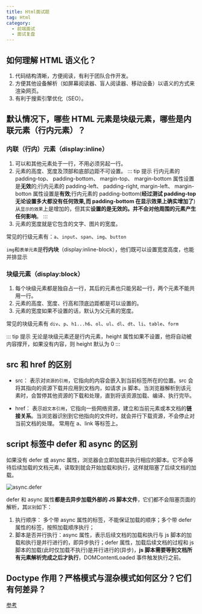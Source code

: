 ```yaml
---
title: Html面试题
tag: Html
category:
  - 前端面试
  - 面试复盘
---
```


## 如何理解 HTML 语义化？

1. 代码结构清晰，方便阅读，有利于团队合作开发。
2. 方便其他设备解析（如屏幕阅读器、盲人阅读器、移动设备）以语义的方式来渲染网页。
3. 有利于搜索引擎优化（SEO）。

## 默认情况下，哪些 HTML 元素是块级元素，哪些是内联元素（行内元素）？

### 内联（行内）元素（display:inline）

1. 可以和其他元素处于一行，不用必须另起一行。
2. 元素的高度、宽度及顶部和底部边距不可设置。
   ::: tip 提示
   行内元素的 padding-top、 padding-bottom、 margin-top、 margin-bottom 属性设置是**无效**的;行内元素的 padding-left、 padding-right, margin-left、 margin-botton 属性设置是**有效**;行内元素的 padding-bottom(**经过测试 padding-top 无论设置多大都没有任何效果,而 padding-bottom 在显示效果上确实增加了**)从`显示的效果`上是增加的，但其实**设置的是无效的。并不会对他周围的元素产生任何影响**。
   :::
3. 元素的宽度就是它包含的文字、图片的宽度。

常见的行级元素有：`a`、`input`、`span`、`img`、`button`

`img`和`表单元素`是**行内块**（display:inline-block），他们既可以设置宽度高度，也能并排显示

### 块级元素（display:block）

1. 每个块级元素都是独自占一行，其后的元素也只能另起一行，两个元素不能共用一行。
2. 元素的高度、宽度、行高和顶底边距都是可以设置的。
3. 元素的宽度如果不设置的话，默认为父元素的宽度。

常见的块级元素有 `div`、`p`、`h1...h6`、`ol`、`ul`、`dl`、`dt`、`li`、`table`、`form`

::: tip 提示
无论是块级元素还是行内元素，height 属性如果不设置，他将自动被内容撑开，如果没有内容，则 height 默认为 0
:::

## src 和 href 的区别

- src： 表示对`资源的引用`，它指向的内容会嵌入到当前标签所在的位置。src 会将其指向的资源下载并应⽤到⽂档内，如请求 js 脚本。当浏览器解析到该元素时，会暂停其他资源的下载和处理，直到将该资源加载、编译、执行完毕。

- href： 表示`超文本引用`，它指向一些网络资源，建立和当前元素或本文档的**链接关系**。当浏览器识别到它他指向的文件时，就会并行下载资源，不会停止对当前⽂档的处理。 常用在 a、link 等标签上。

## script 标签中 defer 和 async 的区别

如果没有 defer 或 async 属性，浏览器会立即加载并执行相应的脚本。它不会等待后续加载的文档元素，读取到就会开始加载和执行，这样就阻塞了后续文档的加载。

![async.defer](https://zfh-nanjing-bucket.oss-cn-nanjing.aliyuncs.com/blog-images/async.defer.png)

defer 和 async 属性**都是去异步加载外部的 JS 脚本文件**，它们都不会阻塞页面的解析，其`区别`如下：

1. 执行顺序： 多个带 async 属性的标签，不能保证加载的顺序；多个带 defer 属性的标签，按照加载顺序执行；
2. 脚本是否并行执行：async 属性，表示后续文档的加载和执行与 js 脚本的加载和执行是并行进行的，即异步执行；defer 属性，加载后续文档的过程和 js 脚本的加载(此时仅加载不执行)是并行进行的(异步)，**js 脚本需要等到文档所有元素解析完成之后才执行**，DOMContentLoaded 事件触发执行之前。

## Doctype 作用？严格模式与混杂模式如何区分？它们有何差异？<Badge text="了解"/>

[参考](https://www.cnblogs.com/wuqiutong/p/5986191.html)

